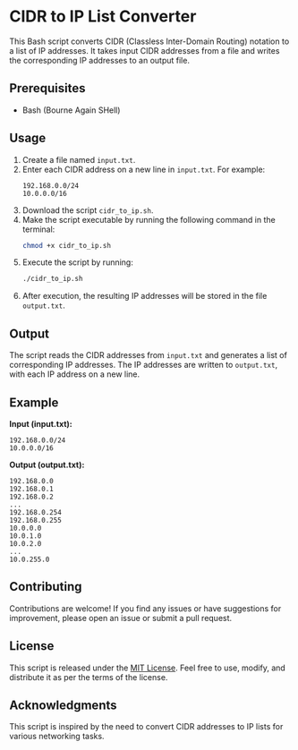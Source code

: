 # CIDR to IP List Converter

This Bash script converts CIDR (Classless Inter-Domain Routing) notation to a list of IP addresses. It takes input CIDR addresses from a file and writes the corresponding IP addresses to an output file.

## Prerequisites

- Bash (Bourne Again SHell)

## Usage

1. Create a file named `input.txt`.
2. Enter each CIDR address on a new line in `input.txt`. For example:
   ```
   192.168.0.0/24
   10.0.0.0/16
   ```
3. Download the script `cidr_to_ip.sh`.
4. Make the script executable by running the following command in the terminal:
   ```bash
   chmod +x cidr_to_ip.sh
   ```
5. Execute the script by running:
   ```bash
   ./cidr_to_ip.sh
   ```
6. After execution, the resulting IP addresses will be stored in the file `output.txt`.

## Output

The script reads the CIDR addresses from `input.txt` and generates a list of corresponding IP addresses. The IP addresses are written to `output.txt`, with each IP address on a new line.

## Example

**Input (input.txt):**
```
192.168.0.0/24
10.0.0.0/16
```

**Output (output.txt):**
```
192.168.0.0
192.168.0.1
192.168.0.2
...
192.168.0.254
192.168.0.255
10.0.0.0
10.0.1.0
10.0.2.0
...
10.0.255.0
```

## Contributing

Contributions are welcome! If you find any issues or have suggestions for improvement, please open an issue or submit a pull request.

## License

This script is released under the [MIT License](LICENSE). Feel free to use, modify, and distribute it as per the terms of the license.

## Acknowledgments

This script is inspired by the need to convert CIDR addresses to IP lists for various networking tasks.

